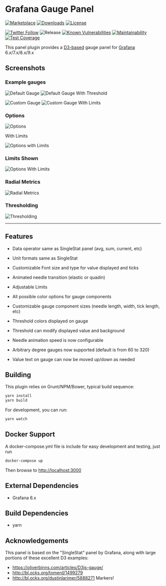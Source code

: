 # Grafana Gauge Panel

[![Marketplace](https://img.shields.io/badge/dynamic/json?logo=grafana&color=F47A20&label=marketplace&prefix=v&query=%24.items%5B%3F%28%40.slug%20%3D%3D%20%22briangann-gauge-panel%22%29%5D.version&url=https%3A%2F%2Fgrafana.com%2Fapi%2Fplugins)](https://grafana.com/grafana/plugins/briangann-gauge-panel)
[![Downloads](https://img.shields.io/badge/dynamic/json?logo=grafana&color=F47A20&label=downloads&query=%24.items%5B%3F%28%40.slug%20%3D%3D%20%22briangann-gauge-panel%22%29%5D.downloads&url=https%3A%2F%2Fgrafana.com%2Fapi%2Fplugins)](https://grafana.com/grafana/plugins/briangann-gauge-panel)
[![License](https://img.shields.io/github/license/briangann/grafana-gauge-panel)](LICENSE)

[![Twitter Follow](https://img.shields.io/twitter/follow/jepetlefeu.svg?style=social)](https://twitter.com/jepetlefeu)
![Release](https://github.com/briangann/grafana-gauge-panel/workflows/Release/badge.svg)
[![Known Vulnerabilities](https://snyk.io/test/github/briangann/grafana-gauge-panel/badge.svg)](https://snyk.io/test/github/briangann/grafana-gauge-panel)
[![Maintainability](https://api.codeclimate.com/v1/badges/1c750faa58c1f7b3c7fa/maintainability)](https://codeclimate.com/github/briangann/grafana-gauge-panel/maintainability)
[![Test Coverage](https://api.codeclimate.com/v1/badges/1c750faa58c1f7b3c7fa/test_coverage)](https://codeclimate.com/github/briangann/grafana-gauge-panel/test_coverage)

This panel plugin provides a [D3-based](https://www.d3js.org) gauge panel for [Grafana](https://www.grafana.com) 6.x/7.x/8.x/9.x

## Screenshots

### Example gauges

![Default Gauge](https://raw.githubusercontent.com/briangann/grafana-gauge-panel/main/src/screenshots/default-gauge.png)
![Default Gauge With Threshold](https://raw.githubusercontent.com/briangann/grafana-gauge-panel/main/src/screenshots/default-gauge-w-threshold.png)

![Custom Gauge](https://raw.githubusercontent.com/briangann/grafana-gauge-panel/main/src/screenshots/alt-gauge.png)
![Custom Gauge With Limits](https://raw.githubusercontent.com/briangann/grafana-gauge-panel/main/src/screenshots/alt-gauge-limits.png)

### Options

![Options](https://raw.githubusercontent.com/briangann/grafana-gauge-panel/main/src/screenshots/options.png)

With Limits

![Options with Limits](https://raw.githubusercontent.com/briangann/grafana-gauge-panel/main/src/screenshots/options-limits.png)

### Limits Shown

![Options With Limits](https://raw.githubusercontent.com/briangann/grafana-gauge-panel/main/src/screenshots/options-limits.png)

### Radial Metrics

![Radial Metrics](https://raw.githubusercontent.com/briangann/grafana-gauge-panel/main/src/screenshots/radialmetrics.png)

### Thresholding

![Thresholding](https://raw.githubusercontent.com/briangann/grafana-gauge-panel/main/src/screenshots/thresholding.png)

-------

## Features

* Data operator same as SingleStat panel (avg, sum, current, etc)
* Unit formats same as SingleStat

* Customizable Font size and type for value displayed and ticks
* Animated needle transition (elastic or quadin)
* Adjustable Limits
* All possible color options for gauge components

* Customizable gauge component sizes (needle length, width, tick length, etc)

* Threshold colors displayed on gauge
* Threshold can modify displayed value and background

* Needle animation speed is now configurable
* Arbitrary degree gauges now supported (default is from 60 to 320)
* Value text on gauge can now be moved up/down as needed

## Building

This plugin relies on Grunt/NPM/Bower, typical build sequence:

```BASH
yarn install
yarn build
```

For development, you can run:

```BASH
yarn watch
```

## Docker Support

A docker-compose.yml file is include for easy development and testing, just run

```BASH
docker-compose up
```

Then browse to <http://localhost:3000>

## External Dependencies

* Grafana 6.x

## Build Dependencies

* yarn

## Acknowledgements

This panel is based on the "SingleStat" panel by Grafana, along with large portions of these excellent D3 examples:

* <https://oliverbinns.com/articles/D3js-gauge/>
* <http://bl.ocks.org/tomerd/1499279>
* <http://bl.ocks.org/dustinlarimer/5888271> Markers!
